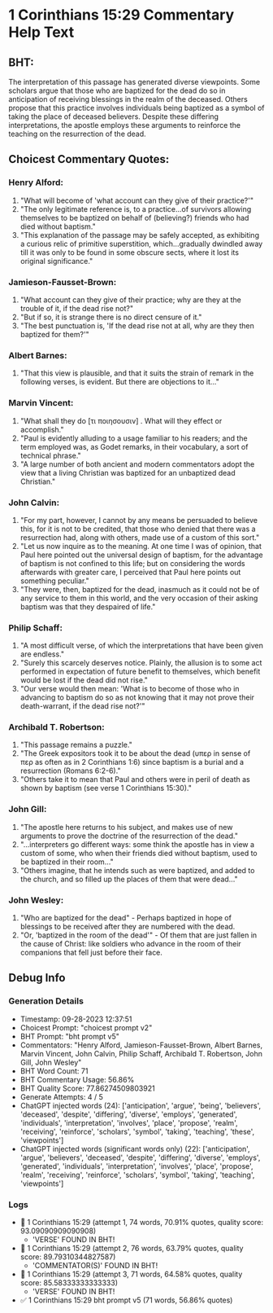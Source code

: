 # 1 Corinthians 15:29 Commentary Help Text

## BHT:
The interpretation of this passage has generated diverse viewpoints. Some scholars argue that those who are baptized for the dead do so in anticipation of receiving blessings in the realm of the deceased. Others propose that this practice involves individuals being baptized as a symbol of taking the place of deceased believers. Despite these differing interpretations, the apostle employs these arguments to reinforce the teaching on the resurrection of the dead.

## Choicest Commentary Quotes:
### Henry Alford:
1. "What will become of 'what account can they give of their practice?'"
2. "The only legitimate reference is, to a practice...of survivors allowing themselves to be baptized on behalf of (believing?) friends who had died without baptism."
3. "This explanation of the passage may be safely accepted, as exhibiting a curious relic of primitive superstition, which...gradually dwindled away till it was only to be found in some obscure sects, where it lost its original significance."

### Jamieson-Fausset-Brown:
1. "What account can they give of their practice; why are they at the trouble of it, if the dead rise not?" 
2. "But if so, it is strange there is no direct censure of it." 
3. "The best punctuation is, 'If the dead rise not at all, why are they then baptized for them?'"

### Albert Barnes:
1. "That this view is plausible, and that it suits the strain of remark in the following verses, is evident. But there are objections to it..."

### Marvin Vincent:
1. "What shall they do [τι ποιησουσιν] . What will they effect or accomplish."
2. "Paul is evidently alluding to a usage familiar to his readers; and the term employed was, as Godet remarks, in their vocabulary, a sort of technical phrase."
3. "A large number of both ancient and modern commentators adopt the view that a living Christian was baptized for an unbaptized dead Christian."

### John Calvin:
1. "For my part, however, I cannot by any means be persuaded to believe this, for it is not to be credited, that those who denied that there was a resurrection had, along with others, made use of a custom of this sort."
2. "Let us now inquire as to the meaning. At one time I was of opinion, that Paul here pointed out the universal design of baptism, for the advantage of baptism is not confined to this life; but on considering the words afterwards with greater care, I perceived that Paul here points out something peculiar."
3. "They were, then, baptized for the dead, inasmuch as it could not be of any service to them in this world, and the very occasion of their asking baptism was that they despaired of life."

### Philip Schaff:
1. "A most difficult verse, of which the interpretations that have been given are endless."
2. "Surely this scarcely deserves notice. Plainly, the allusion is to some act performed in expectation of future benefit to themselves, which benefit would be lost if the dead did not rise."
3. "Our verse would then mean: 'What is to become of those who in advancing to baptism do so as not knowing that it may not prove their death-warrant, if the dead rise not?'"

### Archibald T. Robertson:
1. "This passage remains a puzzle."
2. "The Greek expositors took it to be about the dead (υπερ in sense of περ as often as in 2 Corinthians 1:6) since baptism is a burial and a resurrection (Romans 6:2-6)."
3. "Others take it to mean that Paul and others were in peril of death as shown by baptism (see verse 1 Corinthians 15:30)."

### John Gill:
1. "The apostle here returns to his subject, and makes use of new arguments to prove the doctrine of the resurrection of the dead."
2. "...interpreters go different ways: some think the apostle has in view a custom of some, who when their friends died without baptism, used to be baptized in their room..."
3. "Others imagine, that he intends such as were baptized, and added to the church, and so filled up the places of them that were dead..."

### John Wesley:
1. "Who are baptized for the dead" - Perhaps baptized in hope of blessings to be received after they are numbered with the dead.
2. "Or, 'baptized in the room of the dead'" - Of them that are just fallen in the cause of Christ: like soldiers who advance in the room of their companions that fell just before their face.


## Debug Info
### Generation Details
- Timestamp: 09-28-2023 12:37:51
- Choicest Prompt: "choicest prompt v2"
- BHT Prompt: "bht prompt v5"
- Commentators: "Henry Alford, Jamieson-Fausset-Brown, Albert Barnes, Marvin Vincent, John Calvin, Philip Schaff, Archibald T. Robertson, John Gill, John Wesley"
- BHT Word Count: 71
- BHT Commentary Usage: 56.86%
- BHT Quality Score: 77.86274509803921
- Generate Attempts: 4 / 5
- ChatGPT injected words (24):
	['anticipation', 'argue', 'being', 'believers', 'deceased', 'despite', 'differing', 'diverse', 'employs', 'generated', 'individuals', 'interpretation', 'involves', 'place', 'propose', 'realm', 'receiving', 'reinforce', 'scholars', 'symbol', 'taking', 'teaching', 'these', 'viewpoints']
- ChatGPT injected words (significant words only) (22):
	['anticipation', 'argue', 'believers', 'deceased', 'despite', 'differing', 'diverse', 'employs', 'generated', 'individuals', 'interpretation', 'involves', 'place', 'propose', 'realm', 'receiving', 'reinforce', 'scholars', 'symbol', 'taking', 'teaching', 'viewpoints']

### Logs
- 🔄 1 Corinthians 15:29 (attempt 1, 74 words, 70.91% quotes, quality score: 93.09090909090908) 
	- 'VERSE' FOUND IN BHT!
- 🔄 1 Corinthians 15:29 (attempt 2, 76 words, 63.79% quotes, quality score: 89.79310344827587) 
	- 'COMMENTATOR(S)' FOUND IN BHT!
- 🔄 1 Corinthians 15:29 (attempt 3, 71 words, 64.58% quotes, quality score: 85.58333333333333) 
	- 'VERSE' FOUND IN BHT!
- ✅ 1 Corinthians 15:29 bht prompt v5 (71 words, 56.86% quotes)